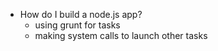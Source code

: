 

- How do I build a node.js app?
	- using grunt for tasks
	- making system calls to launch other tasks 

